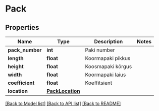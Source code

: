 # Pack

## Properties
Name | Type | Description | Notes
------------ | ------------- | ------------- | -------------
**pack_number** | **int** | Paki number | 
**length** | **float** | Koormapaki pikkus | 
**height** | **float** | Koosmapaki kõrgus | 
**width** | **float** | Koormapaki laius | 
**coefficient** | **float** | Koeffitsient | 
**location** | [**PackLocation**](PackLocation.md) |  | 

[[Back to Model list]](../README.md#documentation-for-models) [[Back to API list]](../README.md#documentation-for-api-endpoints) [[Back to README]](../README.md)


